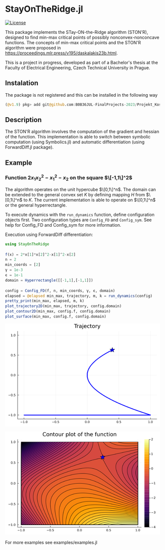 # StayOnTheRidge.jl
[![License](https://img.shields.io/badge/License-MIT-blue.svg)](https://gitlab.fel.cvut.cz/kosohmar/StayOnTheRidge.jl/-/blob/main/LICENSE)

This package implements the STay-ON-the-Ridge algorithm (STON'R), designed to find min-max critical points of possibly nonconvex-nonconcave functions. The concepts of min-max critical points and the STON'R algorithm were proposed in https://proceedings.mlr.press/v195/daskalakis23b.html.

This is a project in progress, developed as part of a Bachelor's thesis at the Faculty of Electrical Engineering, Czech Technical University in Prague.

## Instalation
The package is not registered and this can be installed in the following way

```julia
(@v1.9) pkg> add git@github.com:B0B36JUL-FinalProjects-2023/Projekt_Kosohorska.git
```

## Description
The STON'R algorithm involves the computation of the gradient and hessian of the function. This implementation is able to switch between symbolic computation (using Symbolics.jl) and automatic differentiation (using ForwardDiff.jl package).

## Example
### Function $2x_1x_2^2 - x_1^2 - x_2$ on the square $\[-1,1\]^2$
The algorithm operates on the unit hypercube $\[0,1\]^n$. The domain can be extended to the general convex set $K$ by defining mapping $H$ from $\[0,1\]^n$ to $K$.
The current implementation is able to operate on $\[0,1\]^n$ or the general hyperrectangle.

To execute dynamics with the `run_dynamics` function, define configuration objects first. Two configuration types are `Config_FD` and `Config_sym`. See help for Config_FD and Config_sym for more information.

Execution using ForwardDiff differentiation:
```julia
using StayOnTheRidge

f(x) = 2*x[1]*x[2]^2-x[1]^2-x[2]
n = 2
min_coords = [2]
γ = 1e-3
ϵ = 1e-1
domain = Hyperrectangle([[-1,1],[-1,1]])

config = Config_FD(f, n, min_coords, γ, ϵ, domain)
elapsed = @elapsed min_max, trajectory, m, k = run_dynamics(config)
pretty_print(min_max, elapsed, m, k)
plot_trajectory2D(min_max, trajectory, config.domain)
plot_contour2D(min_max, config.f, config.domain)
plot_surface(min_max, config.f, config.domain)
```

<p align="center">
  <img src="imgs/example5_trajectory.png">
</p>
<p align="center">
  <img src="imgs/example5_contour.png">
</p>

For more examples see examples/examples.jl

